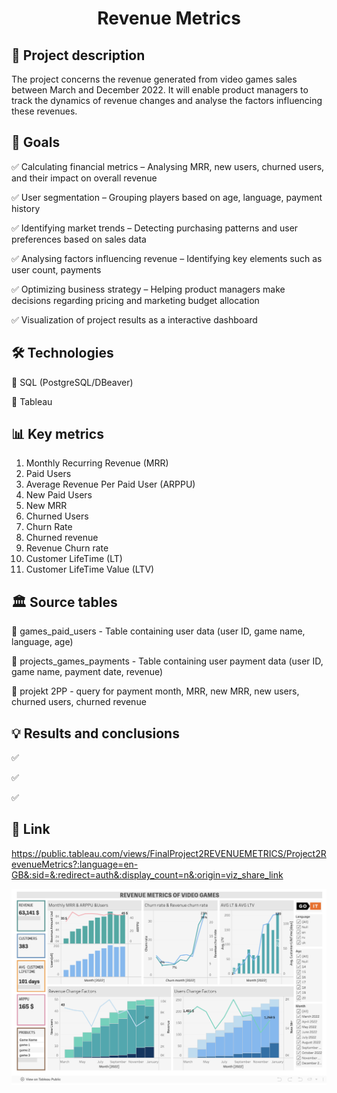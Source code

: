 <h1 align="center">Revenue Metrics</h1>

## 📝 Project description

The project concerns the revenue generated from video games sales between March and December 2022. It will enable product managers to track the dynamics of revenue changes and analyse the factors influencing these revenues.

## 🎯 Goals

✅ Calculating financial metrics – Analysing MRR, new users, churned users, and their impact on overall revenue

✅ User segmentation – Grouping players based on age, language, payment history

✅ Identifying market trends – Detecting purchasing patterns and user preferences based on sales data

✅ Analysing factors influencing revenue – Identifying key elements such as user count, payments

✅ Optimizing business strategy – Helping product managers make decisions regarding pricing and marketing budget allocation

✅ Visualization of project results as a interactive dashboard


## 🛠 Technologies

🔹 SQL (PostgreSQL/DBeaver)

🔹 Tableau 


## 📊 Key metrics

1. Monthly Recurring Revenue (MRR) 
2. Paid Users
3. Average Revenue Per Paid User (ARPPU)
4. New Paid Users
5. New MRR 
6. Churned Users 
7. Churn Rate 
8. Churned revenue 
9. Revenue Churn rate 
10. Customer LifeTime (LT)
11. Customer LifeTime Value (LTV) 


## 🏛 Source tables

📌 games_paid_users - Table containing user data (user ID, game name, language, age)

📌 projects_games_payments - Table containing user payment data (user ID, game name, payment date, revenue)

📌 projekt 2PP - query for payment month, MRR, new MRR, new users, churned users, churned revenue


## 💡 Results and conclusions

✅ 

✅ 

✅ 

## 🔗 Link

https://public.tableau.com/views/FinalProject2REVENUEMETRICS/Project2RevenueMetrics?:language=en-GB&:sid=&:redirect=auth&:display_count=n&:origin=viz_share_link

![Opis](https://github.com/KatarzynaKrauza/Project-Revenue-metrics/blob/main/Revenue%20metrics..png)
